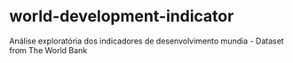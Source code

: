 # world-development-indicator
Análise exploratória dos indicadores de desenvolvimento mundia - Dataset from The World Bank
